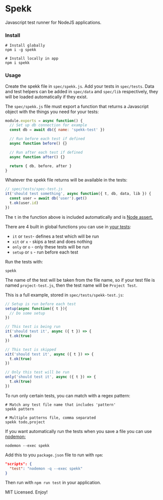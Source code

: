 # Spekk

Javascript test runner for NodeJS applications.

### Install

```
# Install globally
npm i -g spekk

# Install locally in app
npm i spekk
```

### Usage

Create the spekk file in `spec/spekk.js`. Add your tests in `spec/tests`. Data and test helpers can be added in `spec/data` and `spec/lib` respectively, they will be loaded automatically if they exist.

The `spec/spekk.js` file must export a function that returns a Javascript object with the things you need for your tests:

```js
module.exports = async function() {
  // Set up db connection for example
  const db = await db({ name: 'spekk-test' })

  // Run before each test if defined
  async function before() {}

  // Run after each test if defined
  async function after() {}

  return { db, before, after }
}
```

Whatever the spekk file returns will be available in the tests:

```js
// spec/tests/spec-test.js
it('should test something', async function({ t, db, data, lib }) {
  const user = await db('user').get()
  t.ok(user.id)
})
```

The `t` in the function above is included automatically and is [Node assert.](https://nodejs.org/api/assert.html)

There are 4 built in global functions you can use in [your tests](https://github.com/eldoy/spekk/blob/master/spec/tests/spekk-test.js):

* `it` or `test`- defines a test which will be run
* `xit` or `x` - skips a test and does nothing
* `only` or `o` - only these tests will be run
* `setup` or `s` - run before each test

Run the tests with:
```
spekk
```
The name of the test will be taken from the file name, so if your test file is named `project-test.js`, then the test name will be `Project Test`.

This is a full example, stored in `spec/tests/spekk-test.js`:
```js
// Setup is run before each test
setup(async function({ t }){
  // Do some setup
})

// This test is being run
it('should test it', async ({ t }) => {
  t.ok(true)
})

// This test is skipped
xit('should test it', async ({ t }) => {
  t.ok(true)
})

// Only this test will be run
only('should test it', async ({ t }) => {
  t.ok(true)
})
```

To run only certain tests, you can match with a regex pattern:
```
# Match any test file name that includes 'pattern'
spekk pattern

# Multiple patterns file, comma separated
spekk todo,project
```

If you want automatically run the tests when you save a file you can use [nodemon:](https://github.com/remy/nodemon)

```
nodemon --exec spekk
```

Add this to you `package.json` file to run with `npm`:
```json
"scripts": {
  "test": "nodemon -q --exec spekk"
}
```
Then run with `npm run test` in your application.

MIT Licensed. Enjoy!
